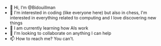 - 👋 Hi, I’m @Bidouillman
- 👀 I'm interested in coding (like everyone here) but also in chess, I'm interested in everything related to computing and I love discovering new things
- 🌱 I am currently learning how AIs work
- 💞️ I'm looking to collaborate on anything I can help
- 📫 How to reach me? You can't. 

<!---
Bidouillman/Bidouillman is a ✨ special ✨ repository because its `README.md` (this file) appears on your GitHub profile.
You can click the Preview link to take a look at your changes.
--->
